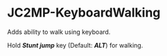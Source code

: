# JC2MP-KeyboardWalking
Adds ability to walk using keyboard.

Hold ***Stunt jump*** key (Default: ***ALT***) for walking.
